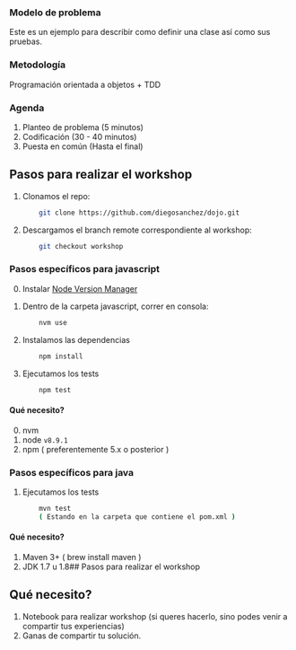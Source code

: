 ### Modelo de problema

Este es un ejemplo para describir como definir una clase así como sus pruebas. 

### Metodología

Programación orientada a objetos + TDD

### Agenda

1. Planteo de problema (5 minutos)
2. Codificación (30 - 40 minutos)
3. Puesta en común (Hasta el final)

## Pasos para realizar el workshop 

1. Clonamos el repo:

    ```bash
        git clone https://github.com/diegosanchez/dojo.git
    ```

2. Descargamos el branch remote correspondiente al workshop:

    ```bash
        git checkout workshop
    ```

### Pasos específicos para javascript

0. Instalar [Node Version Manager](https://github.com/creationix/nvm#installation)

1. Dentro de la carpeta javascript, correr en consola:

    ```bash
        nvm use
    ```

2. Instalamos las dependencias

    ```bash
        npm install
    ```

3. Ejecutamos los tests

    ```bash
        npm test
    ```

#### Qué necesito?

0. nvm
1. node `v8.9.1`
2. npm  ( preferentemente 5.x o posterior )

### Pasos específicos para java

1. Ejecutamos los tests

    ```bash
        mvn test
        ( Estando en la carpeta que contiene el pom.xml )
    ```



#### Qué necesito?

1. Maven 3+ ( brew install maven )
2. JDK 1.7 u 1.8## Pasos para realizar el workshop


## Qué necesito?

1. Notebook para realizar workshop (si queres hacerlo, sino podes venir a compartir tus experiencias)
2. Ganas de compartir tu solución.
